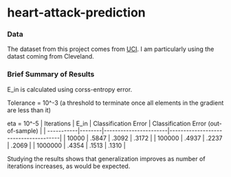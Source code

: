 # heart-attack-prediction

### Data
The dataset from this project comes from [UCI](https://archive.ics.uci.edu/ml/datasets/Heart+Disease). 
I am particularly using the datast coming from Cleveland.


### Brief Summary of Results
E_in is calculated using corss-entropy error.

Tolerance = 10^-3 (a threshold to terminate once all elements in the gradient are less than it)

eta = 10^-5
| Iterations | E_in   | Classification Error  | Classification Error (out-of-sample) |
| -----------|--------|-----------------------|--------------------------------------|
| 10000      | .5847  | .3092                 | .3172                                |
| 100000     | .4937  | .2237                 | .2069                                |
| 1000000    | .4354  | .1513                 | .1310                                |

Studying the results shows that generalization improves as number of iterations increases, as would be expected.

